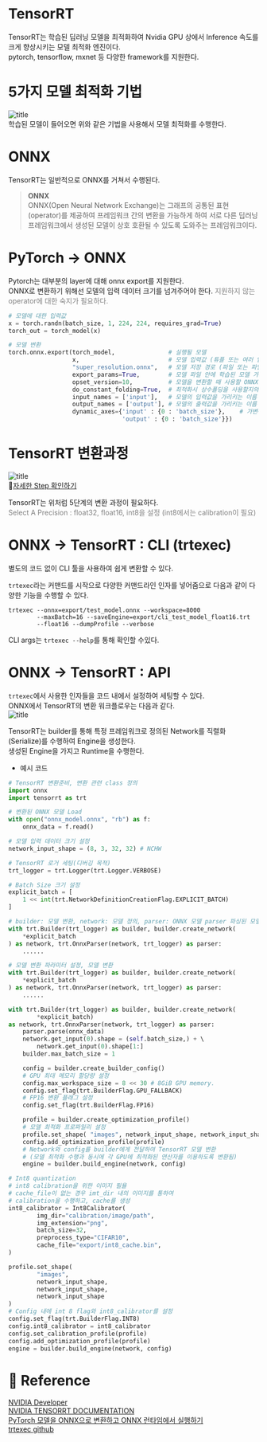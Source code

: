 # TensorRT
TensorRT는 학습된 딥러닝 모델을 최적화하여 Nvidia GPU 상에서 Inference 속도를 크게 향상시키는 모델 최적화 엔진이다.<br>
pytorch, tensorflow, mxnet 등 다양한 framework를 지원한다.

# 5가지 모델 최적화 기법
![title](https://github.com/user-attachments/assets/f32743de-1d13-4ae2-a5fe-edd642494909)   <br>
학습된 모델이 들어오면 위와 같은 기법을 사용해서 모델 최적화를 수행한다.

# ONNX
TensorRT는 일반적으로 ONNX를 거쳐서 수행된다.

> **ONNX**<br>
ONNX(Open Neural Network Exchange)는 그래프의 공통된 표현(operator)를 제공하여 프레임워크 간의 변환을 가능하게 하여 서로 다른 딥러닝 프레임워크에서 생성된 모델이 상호 호환될 수 있도록 도와주는 프레임워크이다.<br>

# PyTorch → ONNX
Pytorch는 대부분의 layer에 대해 onnx export를 지원한다.<br>
ONNX로 변환하기 위해선 모델의 입력 데이터 크기를 넘겨주어야 한다.
<font color="gray"> 지원하지 않는 operator에 대한 숙지가 필요하다. </font>

``` py
# 모델에 대한 입력값
x = torch.randn(batch_size, 1, 224, 224, requires_grad=True)
torch_out = torch_model(x)

# 모델 변환
torch.onnx.export(torch_model,               # 실행될 모델
                  x,                         # 모델 입력값 (튜플 또는 여러 입력값들도 가능)
                  "super_resolution.onnx",   # 모델 저장 경로 (파일 또는 파일과 유사한 객체 모두 가능)
                  export_params=True,        # 모델 파일 안에 학습된 모델 가중치를 저장할지의 여부
                  opset_version=10,          # 모델을 변환할 때 사용할 ONNX 버전
                  do_constant_folding=True,  # 최적화시 상수폴딩을 사용할지의 여부
                  input_names = ['input'],   # 모델의 입력값을 가리키는 이름
                  output_names = ['output'], # 모델의 출력값을 가리키는 이름
                  dynamic_axes={'input' : {0 : 'batch_size'},    # 가변적인 길이를 가진 차원
                                'output' : {0 : 'batch_size'}})
```

# TensorRT 변환과정
![title](https://github.com/user-attachments/assets/dcaaafe5-7fcc-4ec7-88d7-f37e5c79c65e)   <br>
🔗[자세한 Step 확인하기](https://docs.nvidia.com/deeplearning/tensorrt/quick-start-guide/index.html)   

TensorRT는 위처럼 5단계의 변환 과정이 필요하다.<br>
<font color="gray">Select A Precision : float32, float16, int8을 설정 (int8에서는 calibration이 필요)</font><br>

# ONNX → TensorRT : CLI (trtexec)
별도의 코드 없이 CLI 툴을 사용하여 쉽게 변환할 수 있다. <br>

`trtexec`라는 커맨드를 시작으로 다양한 커맨드라인 인자를 넣어줌으로 다음과 같이 다양한 기능을 수행할 수 있다. <br>
```
trtexec --onnx=export/test_model.onnx --workspace=8000
        --maxBatch=16 --saveEngine=export/cli_test_model_float16.trt 
        --float16 --dumpProfile --verbose
```
CLI args는 `trtexec --help`를 통해 확인할 수있다.


# ONNX → TensorRT : API
`trtexec`에서 사용한 인자들을 코드 내에서 설정하여 세팅할 수 있다. <br>
ONNX에서 TensorRT의 변환 워크플로우는 다음과 같다.<br>
![title](https://github.com/user-attachments/assets/a2f086e4-72d5-4ea5-b54f-b7fbb82c9c2a) <br>

TensorRT는 builder를 통해 특정 프레임워크로 정의된 Network를 직렬화(Serialize)를 수행하여 Engine을 생성한다. <br>
생성된 Engine을 가지고 Runtime을 수행한다.

- 예시 코드
```py
# TensorRT 변환준비, 변환 관련 class 정의
import onnx
import tensorrt as trt

# 변환된 ONNX 모델 Load
with open("onnx_model.onnx", "rb") as f:
    onnx_data = f.read()

# 모델 입력 데이터 크기 설정
network_input_shape = (8, 3, 32, 32) # NCHW

# TensorRT 로거 세팅(디버깅 목적)
trt_logger = trt.Logger(trt.Logger.VERBOSE)

# Batch Size 크기 설정
explicit_batch = [
    1 << int(trt.NetworkDefinitionCreationFlag.EXPLICIT_BATCH)
]

# builder: 모델 변환, network: 모델 정의, parser: ONNX 모델 parser 파싱된 모델을 network로 전달
with trt.Builder(trt_logger) as builder, builder.create_network(
    *explicit_batch
) as network, trt.OnnxParser(network, trt_logger) as parser:
    ......
```

```py
# 모델 변환 파라미터 설정, 모델 변환
with trt.Builder(trt_logger) as builder, builder.create_network(
    *explicit_batch
) as network, trt.OnnxParser(network, trt_logger) as parser:
    ......

with trt.Builder(trt_logger) as builder, builder.create_network(
        *explicit_batch)
as network, trt.OnnxParser(network, trt_logger) as parser: 
    parser.parse(onnx_data)
    network.get_input(0).shape = (self.batch_size,) + \ 
        network.get_input(0).shape[1:]
    builder.max_batch_size = 1

    config = builder.create_builder_config() 
    # GPU 최대 메모리 할당량 설정
    config.max_workspace_size = 8 << 30 # 8GiB GPU memory. 
    config.set_flag(trt.BuilderFlag.GPU_FALLBACK) 
    # FP16 변환 플래그 설정
    config.set_flag(trt.BuilderFlag.FP16) 

    profile = builder.create_optimization_profile() 
    # 모델 최적화 프로파일리 설정
    profile.set_shape( "images", network_input_shape, network_input_shape, network_input_shape )
    config.add_optimization_profile(profile)
    # Network와 config를 builder에게 전달하여 TensorRT 모델 변환
    # (모델 최적화 수행과 동시에 각 GPU에 최적화된 연산자를 이용하도록 변환됨)
    engine = builder.build_engine(network, config)
```

```py
# Int8 quantization
# int8 calibration을 위한 이미지 필욜
# cache_file이 없는 경우 imt_dir 내의 이미지를 통하여
# calibration을 수행하고, cache를 생성
int8_calibrator = Int8Calibrator(
        img_dir="calibration/image/path",
        img_extension="png",
        batch_size=32,
        preprocess_type="CIFAR10",
        cache_file="export/int8_cache.bin",
)

profile.set_shape(
        "images", 
        network_input_shape,
        network_input_shape,
        network_input_shape
)
# Config 내에 int 8 flag와 int8_calibrator를 설정
config.set_flag(trt.BuilderFlag.INT8)
config.int8_calibrator = int8_calibrator
config.set_calibration_profile(profile)
config.add_optimization_profile(profile)
engine = builder.build_engine(network, config)
```

# 🔗 Reference
[NVIDIA Developer](https://developer.nvidia.com/)  <br>
[NVIDIA TENSORRT DOCUMENTATION](https://docs.nvidia.com/deeplearning/tensorrt/quick-start-guide/index.html)   <br>
[PyTorch 모델을 ONNX으로 변환하고 ONNX 런타임에서 실행하기](https://tutorials.pytorch.kr/advanced/super_resolution_with_onnxruntime.html)   <br>
[trtexec github](https://github.com/NVIDIA/TensorRT/tree/main/samples/trtexec)   

